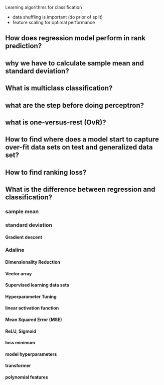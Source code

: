 Learning algorithms for classification
- data shuffling is important (do prior of split)
- feature scaling for optimal performance 
## How does regression model perform in rank prediction?
## why we have to calculate sample mean and standard deviation?
## What is multiclass classification?

## what are the step before doing perceptron?
## what is **one-versus-rest** (**OvR**)?
## How to find where does a model start to capture over-fit data sets on test and generalized data set?
## How to find ranking loss?
## What is the difference between regression and classification?
### sample mean
### standard deviation
#### Gradient descent
### Adaline
#### Dimensionality Reduction
#### Vector array
#### Supervised learning data sets
#### Hyperparameter Tuning
#### linear activation function
#### Mean Squared Error (MSE)
#### ReLU, Sigmoid
#### loss minimum
#### model hyperparameters
#### transformer
#### polynomial features